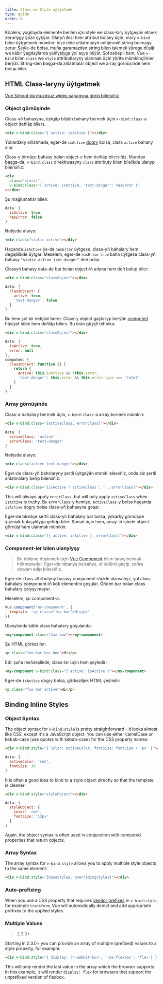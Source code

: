 ```yaml
---
title: Class we Style üýtgetmek
type: guide
order: 6
---
```


Köplenç ýagdaýda elemente berilen içki style we class-lary üýtgeýän etmek zerurlygy ýüze çykýar. Olaryň ikisi hem attribut bolany üçin, olary `v-bind` bilen üýtgetmek mümkin: bize diňe aňlatmanyň netijesiniň string bolmagy zerur. Şeýle-de bolsa, muňa garamazdan string bilen işlemek ýürege düşiji we käbir ýagdaýlarda ýalňyşlyga ýol açyp bilýär. Şol sebäpli hem, Vue `v-bind` bilen `class` we `style` attributlaryny ulanmak üçin ýörite mümkinçilikler berýär. String-den başga-da aňlatmalar object we array görnüşinde hem bolup biler.

## HTML Class-laryny üýtgetmek
<div class="vueschool"><a href="https://vueschool.io/lessons/vuejs-dynamic-classes?friend=vuejs" target="_blank" rel="sponsored noopener" title="Free Vue.js Dynamic Classes Lesson">Vue School-da muzdsuz wideo sapagyna görip bilersiňiz</a></div>

### Object görnüşinde

Class-yň bahasyna, üýtgäp bilýän bahany bermek üçin `v-bind:class`-a object deňläp bilers.

``` html
<div v-bind:class="{ active: isActive }"></div>
```

Ýokardaky aňlatmada, eger-de `isActive` [dogry](https://developer.mozilla.org/en-US/docs/Glossary/Truthy) bolsa, class `active` bahany alar.

Class-y birnäçe bahasy bolan object-e hem deňläp bilersiňiz. Mundan başga-da, `v-bind:class` direktiwasyny `class` attributy bilen bilelikde ulanyp bilersiňiz:

``` html
<div
  class="static"
  v-bind:class="{ active: isActive, 'text-danger': hasError }"
></div>
```

Şu maglumatlar bilen:

``` js
data: {
  isActive: true,
  hasError: false
}
```

Netijede alarys:

``` html
<div class="static active"></div>
```

Haçanda `isActive` ýa-da `hasError` üýtgese, class-yň bahalary hem degişlilikde üýtgär. Meselem, eger-de `hasError` `true` baha üýtgese class-yň bahasy `"static active text-danger"` deň bolar.

Classyň bahasy data-da bar bolan object-iň adyna hem deň bolup biler:

``` html
<div v-bind:class="classObject"></div>
```
``` js
data: {
  classObject: {
    active: true,
    'text-danger': false
  }
}
```

Bu hem şol bir netijäni berer. Class-y object gaýtaryp berýän [computed](computed.html) häsiýet bilen hem deňläp bilers. Bu örän güýçli tehnika:

``` html
<div v-bind:class="classObject"></div>
```
``` js
data: {
  isActive: true,
  error: null
},
computed: {
  classObject: function () {
    return {
      active: this.isActive && !this.error,
      'text-danger': this.error && this.error.type === 'fatal'
    }
  }
}
```

### Array görnüşinde

Class-a bahalary bermek üçin, `v-bind:class`-a array bermek mümkin:

``` html
<div v-bind:class="[activeClass, errorClass]"></div>
```
``` js
data: {
  activeClass: 'active',
  errorClass: 'text-danger'
}
```

Netijede alarys:

``` html
<div class="active text-danger"></div>
```

Eger-de class-yň bahalaryny şertli üýtgeýän etmek isleseňiz, onda siz şertli aňlatmalary berip bilersiňiz:

``` html
<div v-bind:class="[isActive ? activeClass : '', errorClass]"></div>
```

This will always apply `errorClass`, but will only apply `activeClass` when `isActive` is truthy.
Bu `errorClass`-y hemişe, `activeClass`-y bolsa haçanda `isActive` dogry bolsa class-yň bahasyna goşar.

Eger-de birnäçe şertli class-yň bahalary bar bolsa, ýokarky görnüşde ýazmak bulaşyklyga getirip biler. Şonuň üçin hem, array-iň içinde object görnüşi hem ulanmak mümkin:

``` html
<div v-bind:class="[{ active: isActive }, errorClass]"></div>
```

### Component-ler bilen ulanylyşy

> Bu bölüme düşinmek üçin [Vue Component](components.html) bilen tanyş bolmak hökmanydyr. Eger-de nätanyş bolsaňyz, ol bölümi geçip, soňra dowam edip bilersiňiz. 

Eger-de `class` attributyny hususy component-iňizde ulansaňyz, şol class bahalary component-iň kök elementini goşular. Öňden bar bolan class bahalary çalyşylmaýar.

Meselem, şu component-a:

``` js
Vue.component('my-component', {
  template: '<p class="foo bar">Hi</p>'
})
```

Ulanylanda käbir class bahalary goşulanda:

``` html
<my-component class="baz boo"></my-component>
```

Şu HTML görkeziler:

``` html
<p class="foo bar baz boo">Hi</p>
```

Edil şuňa meňzeşlikde, class-lar üçin hem şeýledir:

``` html
<my-component v-bind:class="{ active: isActive }"></my-component>
```

Eger-de `isActive` dogry bolsa, görkeziljek HTML şeýledir:

``` html
<p class="foo bar active">Hi</p>
```

## Binding Inline Styles

### Object Syntax

The object syntax for `v-bind:style` is pretty straightforward - it looks almost like CSS, except it's a JavaScript object. You can use either camelCase or kebab-case (use quotes with kebab-case) for the CSS property names:

``` html
<div v-bind:style="{ color: activeColor, fontSize: fontSize + 'px' }"></div>
```
``` js
data: {
  activeColor: 'red',
  fontSize: 30
}
```

It is often a good idea to bind to a style object directly so that the template is cleaner:

``` html
<div v-bind:style="styleObject"></div>
```
``` js
data: {
  styleObject: {
    color: 'red',
    fontSize: '13px'
  }
}
```

Again, the object syntax is often used in conjunction with computed properties that return objects.

### Array Syntax

The array syntax for `v-bind:style` allows you to apply multiple style objects to the same element:

``` html
<div v-bind:style="[baseStyles, overridingStyles]"></div>
```

### Auto-prefixing

When you use a CSS property that requires [vendor prefixes](https://developer.mozilla.org/en-US/docs/Glossary/Vendor_Prefix) in `v-bind:style`, for example `transform`, Vue will automatically detect and add appropriate prefixes to the applied styles.

### Multiple Values

> 2.3.0+

Starting in 2.3.0+ you can provide an array of multiple (prefixed) values to a style property, for example:

``` html
<div v-bind:style="{ display: ['-webkit-box', '-ms-flexbox', 'flex'] }"></div>
```

This will only render the last value in the array which the browser supports. In this example, it will render `display: flex` for browsers that support the unprefixed version of flexbox.
